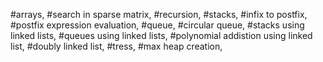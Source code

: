 #arrays,
#search in sparse matrix,
#recursion,
#stacks,
#infix to postfix,
#postfix expression evaluation,
#queue,
#circular queue,
#stacks using linked lists,
#queues using linked lists,
#polynomial addistion using linked list,
#doubly linked list,
#tress,
#max heap creation,
